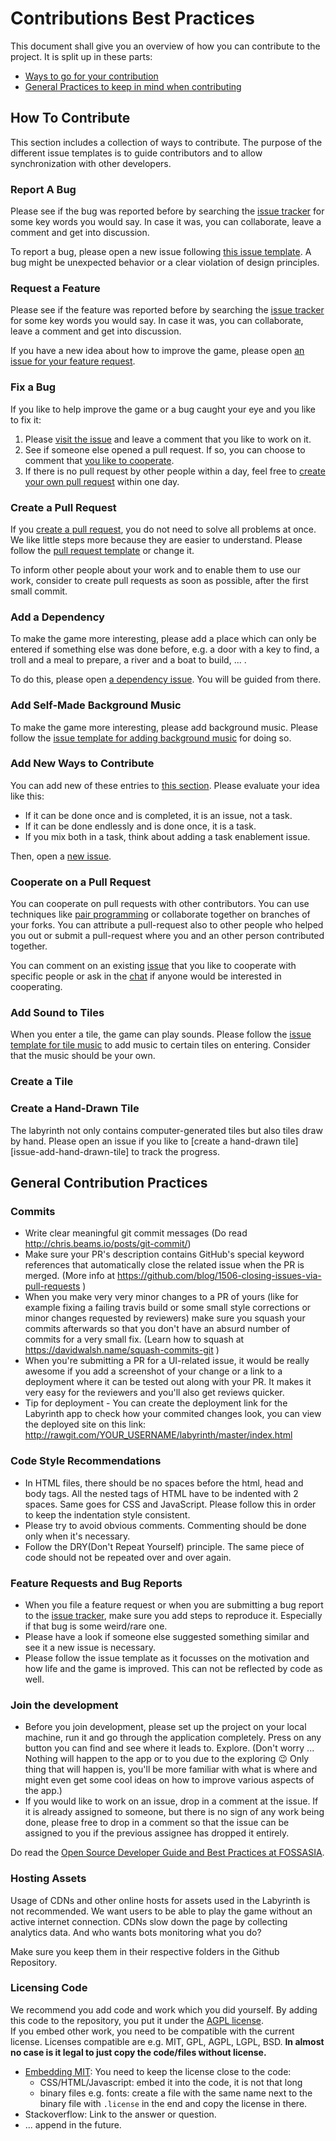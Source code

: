 # Contributions Best Practices

This document shall give you an overview of how you can contribute to the project.
It is split up in these parts:

- [Ways to go for your contribution][how-to-contribute]
- [General Practices to keep in mind when contributing][general-practices]

## How To Contribute
[how-to-contribute]: #how-to-contribute

This section includes a collection of ways to contribute.
The purpose of the different issue templates is to guide contributors and to allow synchronization with other developers.

### Report A Bug

Please see if the bug was reported before by searching the [issue tracker][issues] for some key words you would say.
In case it was, you can collaborate, leave a comment and get into discussion.

To report a bug, please open a new issue following [this issue template]().
A bug might be unexpected behavior or a clear violation of design principles.

### Request a Feature

Please see if the feature was reported before by searching the [issue tracker][issues] for some key words you would say.
In case it was, you can collaborate, leave a comment and get into discussion.

If you have a new idea about how to improve the game, please open [an issue for your feature request][issue-new-feature].

### Fix a Bug

If you like to help improve the game or a bug caught your eye and you like to fix it:

1. Please [visit the issue][issues-bug] and leave a comment that you like to work on it.
2. See if someone else opened a pull request. If so, you can choose to comment that [you like to cooperate][cooperate].
3. If there is no pull request by other people within a day, feel free to [create your own pull request][create-pr] within one day.

### Create a Pull Request
[create-pr]: #create-a-pull-request

If you [create a pull request][new-pr], you do not need to solve all problems at once.
We like little steps more because they are easier to understand.
Please follow the [pull request template][pr-template] or change it.

To inform other people about your work and to enable them to use our work,
consider to create pull requests as soon as possible, after the first small commit.

### Add a Dependency

To make the game more interesting, please add a place which can only be entered
if something else was done before,
e.g. a door with a key to find, a troll and a meal to prepare, a river and a boat to build, ... .

To do this, please open [a dependency issue][issue-add-a-dependency].
You will be guided from there.

### Add Self-Made Background Music

To make the game more interesting, please add background music.
Please follow the [issue template for adding background music][issue-add-background-music]
for doing so.

### Add New Ways to Contribute

You can add new of these entries to [this section][how-to-contribute].
Please evaluate your idea like this:
- If it can be done once and is completed, it is an issue, not a task.
- If it can be done endlessly and is done once, it is a task.
- If you mix both in a task, think about adding a task enablement issue.

Then, open a [new issue][issue-new-way-to-contribute].


### Cooperate on a Pull Request
[cooperate]: #cooperate-on-a-pull-request

You can cooperate on pull requests with other contributors.
You can use techniques like [pair programming](https://www.youtube.com/watch?v=vgkahOzFH2Q) or
collaborate together on branches of your forks.
You can attribute a pull-request also to other people who helped you out or submit a pull-request
where you and an other person contributed together.

You can comment on an existing [issue][issues] that you like to cooperate with specific people or
ask in the [chat] if anyone would be interested in cooperating.

### Add Sound to Tiles

When you enter a tile, the game can play sounds.
Please follow the [issue template for tile music][issue-add-tile-sound] to add music to certain tiles on entering.
Consider that the music should be your own.

### Create a Tile

### Create a Hand-Drawn Tile

The labyrinth not only contains computer-generated tiles but also tiles draw by hand.
Please open an issue if you like to [create a hand-drawn tile][issue-add-hand-drawn-tile] to track the progress.







[pr-template]:                  .github/PULL_REQUEST_TEMPLATE.md
[new-pr]:                       https://github.com/fossasia/labyrinth/pulls/new
[issues]:                       https://github.com/fossasia/labyrinth/issues
[issues-bug]:                   https://github.com/fossasia/labyrinth/issues?q=is%3Aissue+is%3Aopen+label%3Abug
[issue-new-feature]:            https://github.com/fossasia/labyrinth/issues/new?template=request-a-feature.md&labels=new+featuretitle=Add+a+new+feature:+fill+in+the+title+here
[issue-new-bug]:                https://github.com/fossasia/labyrinth/issues/new?template=report-a-bug.md&labels=bug&title=Found+bug:+fill+in+the+title+here
[issue-add-a-dependency]:       https://github.com/fossasia/labyrinth/issues/new?template=add-a-dependency.md&title=New+Dependency:+fill+in+the+title+here
[issue-add-background-music]:   https://github.com/fossasia/labyrinth/issues/new?template=add-background-music.md&title=New+Background+Music:+fill+in+the+title+here
[issue-new-way-to-contribute]:  https://github.com/fossasia/labyrinth/issues/new?template=new-way-to-contribute.md&title=New+Background+Music:+fill+in+the+title+here
[chat]:                         https://gitter.im/fossasia/labyrinth
[issue-add-tile-sound]:         https://github.com/fossasia/labyrinth/issues/new?template=add-tile-sound.md&title=New+Tile+Sound:+fill+in+the+title+here


## General Contribution Practices
[general-practices]: #general-contribution-practices

### Commits
* Write clear meaningful git commit messages (Do read http://chris.beams.io/posts/git-commit/)
* Make sure your PR's description contains GitHub's special keyword references that automatically close the related issue when the PR is merged. (More info at https://github.com/blog/1506-closing-issues-via-pull-requests )
* When you make very very minor changes to a PR of yours (like for example fixing a failing travis build or some small style corrections or minor changes requested by reviewers) make sure you squash your commits afterwards so that you don't have an absurd number of commits for a very small fix. (Learn how to squash at https://davidwalsh.name/squash-commits-git )
* When you're submitting a PR for a UI-related issue, it would be really awesome if you add a screenshot of your change or a link to a deployment where it can be tested out along with your PR. It makes it very easy for the reviewers and you'll also get reviews quicker.
* Tip for deployment - You can create the deployment link for the Labyrinth app to check how your commited changes look, you can view the deployed site on this link: http://rawgit.com/YOUR_USERNAME/labyrinth/master/index.html

### Code Style Recommendations
* In HTML files, there should be no spaces before the html, head and body tags. All the nested tags of HTML have to be indented with 2 spaces. Same goes for CSS and JavaScript. Please follow this in order to keep the indentation style consistent.
* Please try to avoid obvious comments. Commenting should be done only when it's necessary.
* Follow the DRY(Don't Repeat Yourself) principle. The same piece of code should not be repeated over and over again.

### Feature Requests and Bug Reports
* When you file a feature request or when you are submitting a bug report to the [issue tracker][issues], make sure you add steps to reproduce it. Especially if that bug is some weird/rare one.
* Please have a look if someone else suggested something similar and see it a new issue is necessary.
* Please follow the issue template as it focusses on the motivation and how life and the game is improved. This can not be reflected by code as well. 

### Join the development
* Before you join development, please set up the project on your local machine, run it and go through the application completely. Press on any button you can find and see where it leads to. Explore. (Don't worry ... Nothing will happen to the app or to you due to the exploring :wink: Only thing that will happen is, you'll be more familiar with what is where and might even get some cool ideas on how to improve various aspects of the app.)
* If you would like to work on an issue, drop in a comment at the issue. If it is already assigned to someone, but there is no sign of any work being done, please free to drop in a comment so that the issue can be assigned to you if the previous assignee has dropped it entirely.

Do read the [Open Source Developer Guide and Best Practices at FOSSASIA](https://blog.fossasia.org/open-source-developer-guide-and-best-practices-at-fossasia).

### Hosting Assets
Usage of CDNs and other online hosts for assets used in the Labyrinth is not recommended. 
We want users to be able to play the game without an active internet connection. CDNs slow down the page by collecting analytics data. And who wants bots monitoring what you do? 

Make sure you keep them in their respective folders in the Github Repository.

### Licensing Code
We recommend you add code and work which you did yourself. By adding this code to the repository, you put it under the [AGPL license](LICENSE).  
If you embed other work, you need to be compatible with the current license. Licenses compatible are e.g. MIT, GPL, AGPL, LGPL, BSD. **In almost no case is it legal to just copy the code/files without license.**
- [Embedding MIT](https://opensource.stackexchange.com/questions/6342/where-to-put-license-for-mit-licensed-code-on-website): You need to keep the license close to the code:
  - CSS/HTML/Javascript: embed it into the code, it is not that long
  - binary files e.g. fonts: create a file with the same name next to the binary file with `.license` in the end and copy the license in there.
- Stackoverflow: Link to the answer or question.
- ... append in the future.
